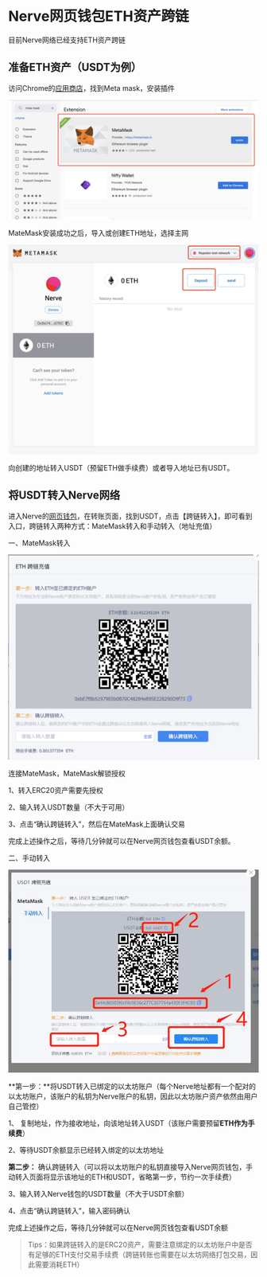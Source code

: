 # Nerve网页钱包ETH资产跨链

目前Nerve网络已经支持ETH资产跨链

## 准备ETH资产（USDT为例）
访问Chrome的[应用商店](https://chrome.google.com/webstore/search/meta%20mask?utm_source=chrome-ntp-icon)，找到Meta mask，安装插件

![](./g_eth/1.jpg)

MateMask安装成功之后，导入或创建ETH地址，选择主网

![](./g_eth/2.jpg)

向创建的地址转入USDT（预留ETH做手续费）或者导入地址已有USDT。

## 将USDT转入Nerve网络

进入Nerve的[网页钱包](https://wallet.nerve.network/)，在转账页面，找到USDT，点击【跨链转入】，即可看到入口，跨链转入两种方式：MateMask转入和手动转入（地址充值）

一、MateMask转入

![](./g_eth/5.jpg)

连接MateMask，MateMask解锁授权

1、转入ERC20资产需要先授权

2、输入转入USDT数量（不大于可用）

3、点击“确认跨链转入”，然后在MateMask上面确认交易

完成上述操作之后，等待几分钟就可以在Nerve网页钱包查看USDT余额。

二、手动转入

![](./g_eth/6.jpg)

**第一步：**将USDT转入已绑定的以太坊账户（每个Nerve地址都有一个配对的以太坊账户，该账户的私钥为Nerve账户的私钥，因此以太坊账户资产依然由用户自己管控）

1、 复制地址，作为接收地址，向该地址转入USDT（该账户需要预留**ETH作为手续费**）

2、等待USDT余额显示已经转入绑定的以太坊地址

**第二步：** 确认跨链转入（可以将以太坊账户的私钥直接导入Nerve网页钱包，手动转入页面将显示该地址的ETH和USDT，省略第一步，节约一次手续费）

3、输入转入Nerve钱包的USDT数量（不大于USDT余额）

4、点击“确认跨链转入”，输入密码确认

完成上述操作之后，等待几分钟就可以在Nerve网页钱包查看USDT余额

> Tips：如果跨链转入的是ERC20资产，需要注意绑定的以太坊账户中是否有足够的ETH支付交易手续费（跨链转账也需要在以太坊网络打包交易，因此需要消耗ETH）

